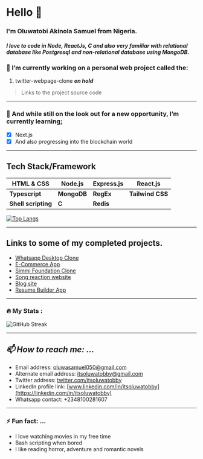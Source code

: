 # Hello :wave:

### I'm Oluwatobi Akinola Samuel from Nigeria.
##### I love to code in Node, ReactJs, C and also very familiar with relational database like Postgresql and non-relational database using MongoDB.

### 🔭 I’m currently working on a personal web project called the: 
1. twitter-webpage-clone   _**on hold**_

> Links to the project source code
<!--
**TWITTER_FRONTEND :_** [twitter_frontend](https://github.com/itsoluwatobby/twitter-frontend-clone)

**TWITTER_BACKEND :_** [twitter_backend](https://github.com/itsoluwatobby/twitter-backend-clone)-->

---
### 🌱 And while still on the look out for a new opportunity, I’m currently learning;
- [x] Next.js
- [x] And also progressing into the blockchain world
***
<!-- **Next.js** -->
## Tech Stack/Framework

 | HTML & CSS | Node.js | Express.js | React.js |
 | ----------- | ----------- | ------------ | ------------- | 
 | **Typescript** | **MongoDB** | **RegEx** | **Tailwind CSS** |
 | **Shell scripting** | **C** | **Redis** |
<!-- https://github-readme-stats-itsoluwatobby-gmailcom.vercel.app/ -->
[![Top Langs](https://github-readme-stats-itsoluwatobby-gmailcom.vercel.app/api/top-langs/?username=itsoluwatobby&layout=compact&theme=vision-friendly-dark)](https://github.com/anuraghazra/github-readme-stats)
<!--[![Top Langs](https://github-readme-stats.vercel.app/api/top-langs/?username=itsoluwatobby&theme=dark&background=363636)](https://github.com/anuraghazra/github-readme-stats)-->
___
## Links to some of my completed projects.
- [Whatsapp Desktop Clone](https://whatsapp-desktop-clone.onrender.com)
- [E-Commerce App](https://ecommerce-app-gamma-navy.vercel.app/)
- [Simmi Foundation Clone](https://simmi-foundation.onrender.com/)
- [Song reaction website](https://graciereacts.onrender.com)
- [Blog site](https://blog-app-ipou.onrender.com/)
- [Resume Builder App](https://resume-builder-u0ip.onrender.com)
___
### :fire: My Stats :
![GitHub Streak](http://github-readme-streak-stats.herokuapp.com?user=itsoluwatobby&theme=dark&background=000000)
___
 ## _📫 How to reach me: ..._
 - Email address: [oluwasamuel050@gmail.com](mailto:oluwasamuel050@gmail.com)
 - Alternate email address: [itsoluwatobby@gmail.com](mailto:itsoluwatobby@gmail.com)
 - Twitter address: [twitter.com/itsoluwatobby](https://twitter.com/itsoluwatobby)
 - LinkedIn profile link: [www.linkedin.com/in/itsoluwatobby](https://linkedin.com/in/itsoluwatobby)
 - Whatsapp contact: +2348100281607
---
### ⚡ Fun fact: ...
- I love watching movies in my free time
- Bash scripting when bored
- I like reading horror, adventure and romantic novels
